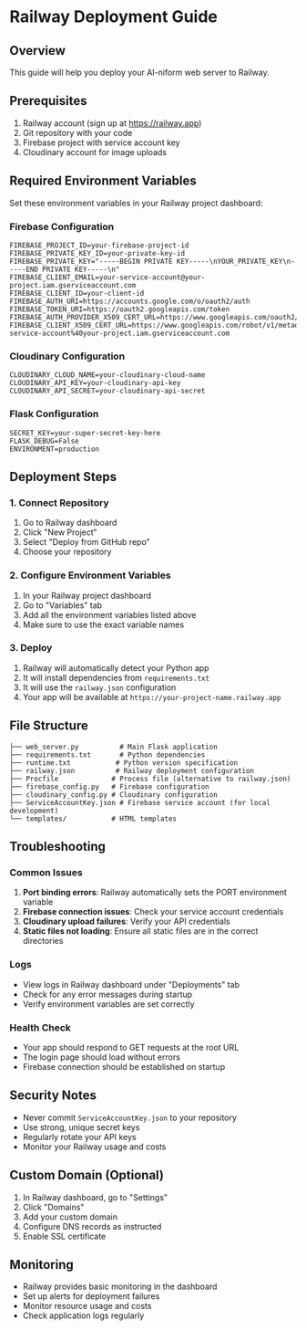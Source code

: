 # Railway Deployment Guide

## Overview
This guide will help you deploy your AI-niform web server to Railway.

## Prerequisites
1. Railway account (sign up at https://railway.app)
2. Git repository with your code
3. Firebase project with service account key
4. Cloudinary account for image uploads

## Required Environment Variables

Set these environment variables in your Railway project dashboard:

### Firebase Configuration
```
FIREBASE_PROJECT_ID=your-firebase-project-id
FIREBASE_PRIVATE_KEY_ID=your-private-key-id
FIREBASE_PRIVATE_KEY="-----BEGIN PRIVATE KEY-----\nYOUR_PRIVATE_KEY\n-----END PRIVATE KEY-----\n"
FIREBASE_CLIENT_EMAIL=your-service-account@your-project.iam.gserviceaccount.com
FIREBASE_CLIENT_ID=your-client-id
FIREBASE_AUTH_URI=https://accounts.google.com/o/oauth2/auth
FIREBASE_TOKEN_URI=https://oauth2.googleapis.com/token
FIREBASE_AUTH_PROVIDER_X509_CERT_URL=https://www.googleapis.com/oauth2/v1/certs
FIREBASE_CLIENT_X509_CERT_URL=https://www.googleapis.com/robot/v1/metadata/x509/your-service-account%40your-project.iam.gserviceaccount.com
```

### Cloudinary Configuration
```
CLOUDINARY_CLOUD_NAME=your-cloudinary-cloud-name
CLOUDINARY_API_KEY=your-cloudinary-api-key
CLOUDINARY_API_SECRET=your-cloudinary-api-secret
```

### Flask Configuration
```
SECRET_KEY=your-super-secret-key-here
FLASK_DEBUG=False
ENVIRONMENT=production
```

## Deployment Steps

### 1. Connect Repository
1. Go to Railway dashboard
2. Click "New Project"
3. Select "Deploy from GitHub repo"
4. Choose your repository

### 2. Configure Environment Variables
1. In your Railway project dashboard
2. Go to "Variables" tab
3. Add all the environment variables listed above
4. Make sure to use the exact variable names

### 3. Deploy
1. Railway will automatically detect your Python app
2. It will install dependencies from `requirements.txt`
3. It will use the `railway.json` configuration
4. Your app will be available at `https://your-project-name.railway.app`

## File Structure
```
├── web_server.py          # Main Flask application
├── requirements.txt       # Python dependencies
├── runtime.txt           # Python version specification
├── railway.json          # Railway deployment configuration
├── Procfile             # Process file (alternative to railway.json)
├── firebase_config.py   # Firebase configuration
├── cloudinary_config.py # Cloudinary configuration
├── ServiceAccountKey.json # Firebase service account (for local development)
└── templates/           # HTML templates
```

## Troubleshooting

### Common Issues
1. **Port binding errors**: Railway automatically sets the PORT environment variable
2. **Firebase connection issues**: Check your service account credentials
3. **Cloudinary upload failures**: Verify your API credentials
4. **Static files not loading**: Ensure all static files are in the correct directories

### Logs
- View logs in Railway dashboard under "Deployments" tab
- Check for any error messages during startup
- Verify environment variables are set correctly

### Health Check
- Your app should respond to GET requests at the root URL
- The login page should load without errors
- Firebase connection should be established on startup

## Security Notes
- Never commit `ServiceAccountKey.json` to your repository
- Use strong, unique secret keys
- Regularly rotate your API keys
- Monitor your Railway usage and costs

## Custom Domain (Optional)
1. In Railway dashboard, go to "Settings"
2. Click "Domains"
3. Add your custom domain
4. Configure DNS records as instructed
5. Enable SSL certificate

## Monitoring
- Railway provides basic monitoring in the dashboard
- Set up alerts for deployment failures
- Monitor resource usage and costs
- Check application logs regularly
